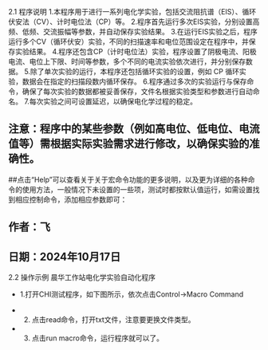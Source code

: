 2.1 程序说明
1.本程序用于进行一系列电化学实验，包括交流阻抗谱（EIS）、循环伏安法（CV）、计时电位法（CP）等。
2.程序首先运行多次EIS实验，分别设置高频、低频、交流振幅等参数，并自动保存实验结果。
3.在运行EIS实验之后，程序运行多个CV（循环伏安）实验，不同的扫描速率和电位范围设定在程序中，并保存实验结果。
4.程序还包含CP（计时电位法）实验，程序设置了阴极电流、阳极电流、电位上下限、时间等参数，多个不同的电流实验依次进行，并分别保存数据。
5.除了单次实验的运行，本程序还包括循环实验的设置，例如 CP 循环实验，数据会在指定的扫描段数内循环保存。
6.程序通过多次的实验运行与保存命令，确保了每次实验的数据都被妥善保存，文件名根据实验类型和参数进行自动命名。
7.每次实验之间可设置延迟，以确保电化学过程的稳定。
## 注意：程序中的某些参数（例如高电位、低电位、电流值等）需根据实际实验需求进行修改，以确保实验的准确性。
##点击“Help”可以查看关于关于宏命令功能的更多说明，以及更为详细的各种命令的使用方法，一般情况下未设置的一些项，测试时都按默认值运行，如需设置找到相应控制命令，添加相应参数即可：
## 作者：飞
## 日期：2024年10月17日
2.2 操作示例
晨华工作站电化学实验自动化程序
- 1.打开CHI测试程序，如下图所示，依次点击Control→Macro Command

- 2. 点击read命令，打开txt文件，注意要更换文件类型。

- 3. 点击run macro命令，运行程序就可以了。
